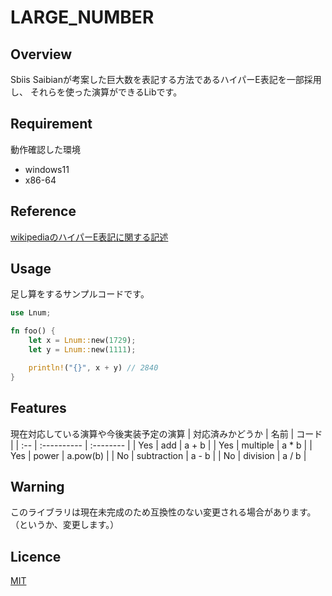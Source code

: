 # LARGE_NUMBER

## Overview
Sbiis Saibianが考案した巨大数を表記する方法であるハイパーE表記を一部採用し、
それらを使った演算ができるLibです。

## Requirement
動作確認した環境
- windows11
- x86-64

## Reference
[wikipediaのハイパーE表記に関する記述](https://ja.wikipedia.org/wiki/%E3%83%8F%E3%82%A4%E3%83%91%E3%83%BCE%E8%A1%A8%E8%A8%98)

## Usage
足し算をするサンプルコードです。
```rust
use Lnum;

fn foo() {
    let x = Lnum::new(1729);
    let y = Lnum::new(1111);

    println!("{}", x + y) // 2840
}
```

## Features
現在対応している演算や今後実装予定の演算
| 対応済みかどうか | 名前 | コード |
| :-- | :---------- | :-------- |
| Yes | add         | a + b     |
| Yes | multiple    | a * b     |
| Yes | power       | a.pow(b)  |
| No  | subtraction | a - b     |
| No  | division    | a / b     |

## Warning
このライブラリは現在未完成のため互換性のない変更される場合があります。（というか、変更します。）

## Licence
[MIT](https://github.com/lightstarp/large_number/blob/master/LICENSE.md)